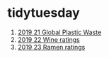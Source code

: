 # tidytuesday

1. [2019 21 Global Plastic Waste](./2019-05-21)
1. [2019 22 Wine ratings](./2019-05-28)
1. [2019 23 Ramen ratings](./2019-06-04)
